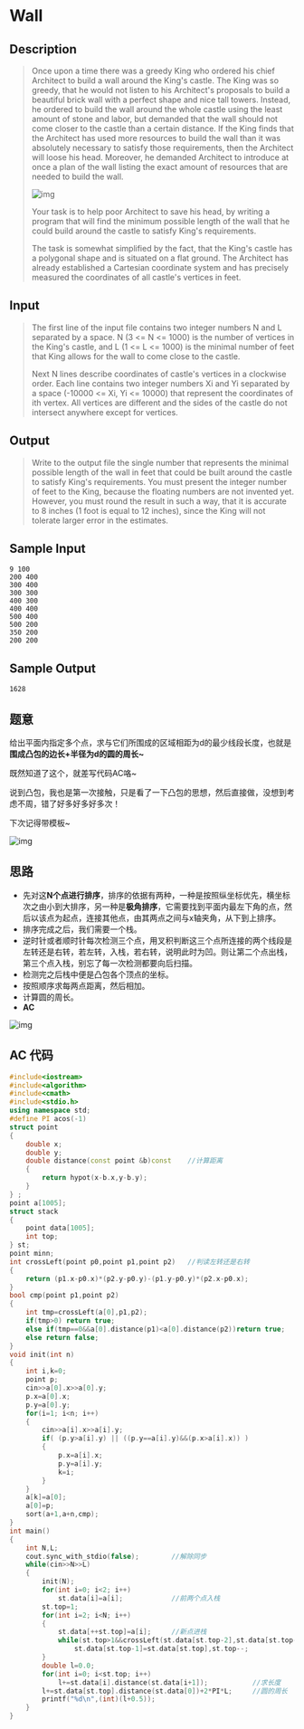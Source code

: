 # Wall

## **Description**

> Once upon a time there was a greedy King who ordered his chief Architect to build a wall around the King's castle. The King was so greedy, that he would not listen to his Architect's proposals to build a beautiful brick wall with a perfect shape and nice tall towers. Instead, he ordered to build the wall around the whole castle using the least amount of stone and labor, but demanded that the wall should not come closer to the castle than a certain distance. If the King finds that the Architect has used more resources to build the wall than it was absolutely necessary to satisfy those requirements, then the Architect will loose his head. Moreover, he demanded Architect to introduce at once a plan of the wall listing the exact amount of resources that are needed to build the wall.
>
> ![img](https://www.dreamwings.cn/usr/uploads/2016/08/1113_1.gif)
>
> Your task is to help poor Architect to save his head, by writing a program that will find the minimum possible length of the wall that he could build around the castle to satisfy King's requirements.
>
> The task is somewhat simplified by the fact, that the King's castle has a polygonal shape and is situated on a flat ground. The Architect has already established a Cartesian coordinate system and has precisely measured the coordinates of all castle's vertices in feet.



## **Input**

> The first line of the input file contains two integer numbers N and L separated by a space. N (3 <= N <= 1000) is the number of vertices in the King's castle, and L (1 <= L <= 1000) is the minimal number of feet that King allows for the wall to come close to the castle.
>
> Next N lines describe coordinates of castle's vertices in a clockwise order. Each line contains two integer numbers Xi and Yi separated by a space (-10000 <= Xi, Yi <= 10000) that represent the coordinates of ith vertex. All vertices are different and the sides of the castle do not intersect anywhere except for vertices.



## **Output**

> Write to the output file the single number that represents the minimal possible length of the wall in feet that could be built around the castle to satisfy King's requirements. You must present the integer number of feet to the King, because the floating numbers are not invented yet. However, you must round the result in such a way, that it is accurate to 8 inches (1 foot is equal to 12 inches), since the King will not tolerate larger error in the estimates.



## **Sample Input**

    9 100
    200 400
    300 400
    300 300
    400 300
    400 400
    500 400
    500 200
    350 200
    200 200



## **Sample Output**

    1628



## **题意**

给出平面内指定多个点，求与它们所围成的区域相距为d的最少线段长度，也就是**围成凸包的边长+半径为d的圆的周长~**

既然知道了这个，就差写代码AC咯~

说到凸包，我也是第一次接触，只是看了一下凸包的思想，然后直接做，没想到考虑不周，错了好多好多好多次！

下次记得带模板~

![img](https://www.dreamwings.cn/usr/uploads/2016/05/20130730213403671.png)



## **思路**

- 先对这**N个点进行排序**，排序的依据有两种，一种是按照纵坐标优先，横坐标次之由小到大排序，另一种是**极角排序**，它需要找到平面内最左下角的点，然后以该点为起点，连接其他点，由其两点之间与x轴夹角，从下到上排序。
- 排序完成之后，我们需要一个栈。
- 逆时针或者顺时针每次检测三个点，用叉积判断这三个点所连接的两个线段是左转还是右转，若左转，入栈，若右转，说明此时为凹。则让第二个点出栈，第三个点入栈，别忘了每一次检测都要向后扫描。
- 检测完之后栈中便是凸包各个顶点的坐标。
- 按照顺序求每两点距离，然后相加。
- 计算圆的周长。
- **AC**

![img](https://www.dreamwings.cn/usr/uploads/2016/05/20130118043402392.png)



## **AC 代码**

```cpp
#include<iostream>
#include<algorithm>
#include<cmath>
#include<stdio.h>
using namespace std;
#define PI acos(-1)
struct point
{
    double x;
    double y;
    double distance(const point &b)const    //计算距离
    {
        return hypot(x-b.x,y-b.y);
    }
} ;
point a[1005];
struct stack
{
    point data[1005];
    int top;
} st;
point minn;
int crossLeft(point p0,point p1,point p2)   //判读左转还是右转
{
    return (p1.x-p0.x)*(p2.y-p0.y)-(p1.y-p0.y)*(p2.x-p0.x);
}
bool cmp(point p1,point p2)
{
    int tmp=crossLeft(a[0],p1,p2);
    if(tmp>0) return true;
    else if(tmp==0&&a[0].distance(p1)<a[0].distance(p2))return true;
    else return false;
}
void init(int n)
{
    int i,k=0;
    point p;
    cin>>a[0].x>>a[0].y;
    p.x=a[0].x;
    p.y=a[0].y;
    for(i=1; i<n; i++)
    {
        cin>>a[i].x>>a[i].y;
        if( (p.y>a[i].y) || ((p.y==a[i].y)&&(p.x>a[i].x)) )
        {
            p.x=a[i].x;
            p.y=a[i].y;
            k=i;
        }
    }
    a[k]=a[0];
    a[0]=p;
    sort(a+1,a+n,cmp);
}
int main()
{
    int N,L;
    cout.sync_with_stdio(false);        //解除同步
    while(cin>>N>>L)
    {
        init(N);
        for(int i=0; i<2; i++)
            st.data[i]=a[i];            //前两个点入栈
        st.top=1;
        for(int i=2; i<N; i++)
        {
            st.data[++st.top]=a[i];     //新点进栈
            while(st.top>1&&crossLeft(st.data[st.top-2],st.data[st.top-1],st.data[st.top])<=0)  //向后遍历判断是否存在凹的区域
                st.data[st.top-1]=st.data[st.top],st.top--;                                     //存在，出栈一个点
        }
        double l=0.0;
        for(int i=0; i<st.top; i++)
            l+=st.data[i].distance(st.data[i+1]);           //求长度
        l+=st.data[st.top].distance(st.data[0])+2*PI*L;     //圆的周长
        printf("%d\n",(int)(l+0.5));
    }
}
```


